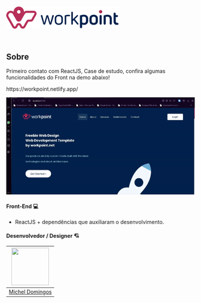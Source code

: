 <p>	
  <img src="https://github.com/micheldslive/workpoint/blob/master/demo/logo.png" width="300" alt="Unform" />
</p>	

<br>	

## Sobre	
Primeiro contato com ReactJS, Case de estudo, confira algumas funcionalidades do Front na demo abaixo!
<p>https://workpoint.netlify.app/</p>
<p>
  <img src="https://github.com/micheldslive/workpoint/blob/master/demo/demo.gif" width="700"   />
</p>


#### Front-End 💻
* ReactJS + dependências que auxiliaram o desenvolvimento.


#### Desenvolvedor / Designer 💘
| <img src="https://avatars.githubusercontent.com/u/55795597?v=4" width="100" height="100" /> |
| :---:  |
| [Michel Domingos](https://github.com/micheldslive) |

